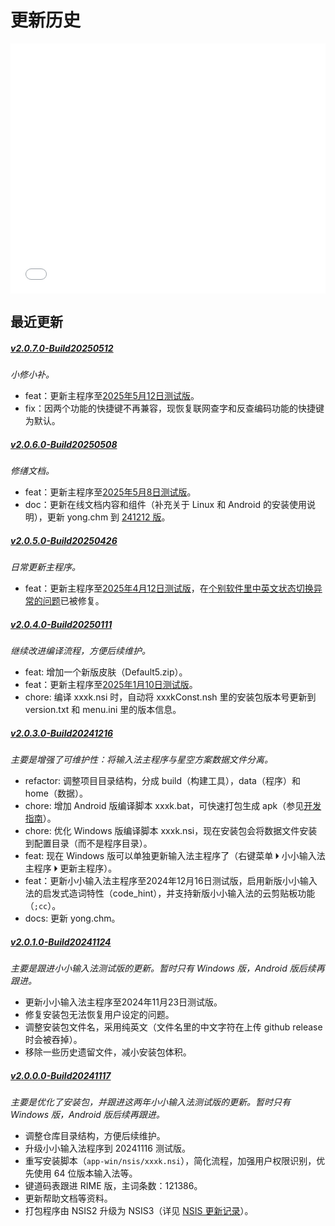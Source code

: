 # 更新历史

<iframe height='400' scrolling='no' title='小小星空词库更新时间线' src='_plugins/echarts-v5.6.0/timeline.html' frameborder='no' allowtransparency='true' allowfullscreen='true' style='width: 100%;'>小小星空词库更新时间线</iframe><!-- 241228 -->

## 最近更新

##### [v2.0.7.0-Build20250512](https://github.com/xkinput/xxxk/releases/tag/v2.0.7)

*小修小补。*

* feat：更新主程序至[2025年5月12日测试版](https://yong.dgod.net/read.php?tid=2)。
* fix：因两个功能的快捷键不再兼容，现恢复联网查字和反查编码功能的快捷键为默认。

##### [v2.0.6.0-Build20250508](https://github.com/xkinput/xxxk/releases/tag/v2.0.6)

*修缮文档。*

* feat：更新主程序至[2025年5月8日测试版](https://yong.dgod.net/read.php?tid=2)。
* doc：更新在线文档内容和组件（补充关于 Linux 和 Android 的安装使用说明），更新 yong.chm 到 [241212 版](https://yong.dgod.net/read.php?tid=33)。

##### [v2.0.5.0-Build20250426](https://github.com/xkinput/xxxk/releases/tag/v2.0.5)

*日常更新主程序。*

* feat：更新主程序至[2025年4月12日测试版](https://yong.dgod.net/read.php?tid=2)，在[个别软件里中英文状态切换异常的问题](https://yong.dgod.net/read.php?tid=4932)已被修复。

##### [v2.0.4.0-Build20250111](https://github.com/xkinput/xxxk/releases/tag/v2.0.4)

*继续改进编译流程，方便后续维护。*

* feat: 增加一个新版皮肤（Default5.zip）。
* feat：更新主程序至[2025年1月10日测试版](https://yong.dgod.net/read.php?tid=2)。
* chore: 编译 xxxk.nsi 时，自动将 xxxkConst.nsh 里的安装包版本号更新到 version.txt 和 menu.ini 里的版本信息。

##### [v2.0.3.0-Build20241216](https://github.com/xkinput/xxxk/releases/tag/v2.0.3)

*主要是增强了可维护性：将输入法主程序与星空方案数据文件分离。*

* refactor: 调整项目目录结构，分成 build（构建工具），data（程序）和 home（数据）。
* chore: 增加 Android 版编译脚本 xxxk.bat，可快速打包生成 apk（参见[开发指南](develop.md)）。
* chore: 优化 Windows 版编译脚本 xxxk.nsi，现在安装包会将数据文件安装到配置目录（而不是程序目录）。
* feat: 现在 Windows 版可以单独更新输入法主程序了（右键菜单 🞂 小小输入法主程序 🞂 更新主程序）。
* feat：更新小小输入法主程序至2024年12月16日测试版，启用新版小小输入法的启发式造词特性（code_hint），并支持新版小小输入法的云剪贴板功能（`;cc`）。
* docs: 更新 yong.chm。

##### [v2.0.1.0-Build20241124](https://github.com/xkinput/xxxk/releases/tag/v2.0.1)

*主要是跟进小小输入法测试版的更新。暂时只有 Windows 版，Android 版后续再跟进。*

* 更新小小输入法主程序至2024年11月23日测试版。
* 修复安装包无法恢复用户设定的问题。
* 调整安装包文件名，采用纯英文（文件名里的中文字符在上传 github release 时会被吞掉）。
* 移除一些历史遗留文件，减小安装包体积。

##### [v2.0.0.0-Build20241117](https://github.com/xkinput/xxxk/releases/tag/v2.0.0)

*主要是优化了安装包，并跟进这两年小小输入法测试版的更新。暂时只有 Windows 版，Android 版后续再跟进。*

* 调整仓库目录结构，方便后续维护。
* 升级小小输入法程序到 20241116 测试版。
* 重写安装脚本（`app-win/nsis/xxxk.nsi`），简化流程，加强用户权限识别，优先使用 64 位版本输入法等。
* 键道码表跟进 RIME 版，主词条数：121386。
* 更新帮助文档等资料。
* 打包程序由 NSIS2 升级为 NSIS3（详见 [NSIS 更新记录](https://nsis.sourceforge.io/Docs/AppendixF.html)）。
